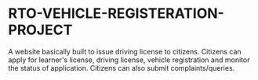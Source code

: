 # RTO-VEHICLE-REGISTERATION-PROJECT

A website basically built to issue driving license to citizens. Citizens can apply for learner's license, driving license, vehicle registration and monitor the status of application. Citizens can also submit complaints/queries.
